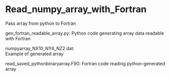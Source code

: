 # Read_numpy_array_with_Fortran
Pass array from python to Fortran

gen_fortran_readable_array.py:
Python code generating array data readable with Fortran

numpyarray_NX10_NY4_NZ2.dat:	
Example of generated array

read_saved_pythonbinaryarray.F90:
Fortran code reading python-generated array

